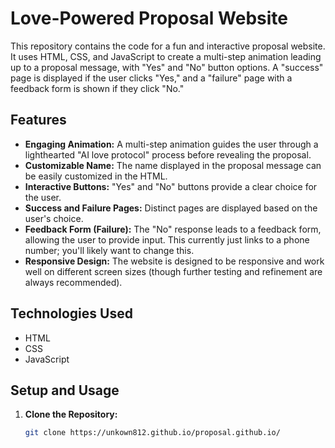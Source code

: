 # Love-Powered Proposal Website

This repository contains the code for a fun and interactive proposal website.  It uses HTML, CSS, and JavaScript to create a multi-step animation leading up to a proposal message, with "Yes" and "No" button options.  A "success" page is displayed if the user clicks "Yes," and a "failure" page with a feedback form is shown if they click "No."

## Features

* **Engaging Animation:** A multi-step animation guides the user through a lighthearted "AI love protocol" process before revealing the proposal.
* **Customizable Name:** The name displayed in the proposal message can be easily customized in the HTML.
* **Interactive Buttons:**  "Yes" and "No" buttons provide a clear choice for the user.
* **Success and Failure Pages:**  Distinct pages are displayed based on the user's choice.
* **Feedback Form (Failure):** The "No" response leads to a feedback form, allowing the user to provide input.  This currently just links to a phone number; you'll likely want to change this.
* **Responsive Design:** The website is designed to be responsive and work well on different screen sizes (though further testing and refinement are always recommended).

## Technologies Used

* HTML
* CSS
* JavaScript

## Setup and Usage

1. **Clone the Repository:**
   ```bash
   git clone https://unkown812.github.io/proposal.github.io/
